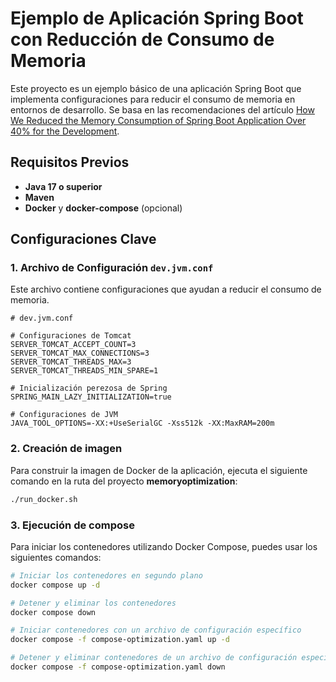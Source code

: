 # Ejemplo de Aplicación Spring Boot con Reducción de Consumo de Memoria

Este proyecto es un ejemplo básico de una aplicación Spring Boot que implementa configuraciones para reducir el consumo de memoria en entornos de desarrollo. Se basa en las recomendaciones del artículo [How We Reduced the Memory Consumption of Spring Boot Application Over 40% for the Development](https://medium.com/@satanjim/how-we-reduced-the-memory-consumption-of-spring-boot-application-over-40-for-the-development-c8a5813fac23).

## Requisitos Previos

- **Java 17 o superior**
- **Maven**
- **Docker** y **docker-compose** (opcional)

## Configuraciones Clave

### 1. Archivo de Configuración `dev.jvm.conf`

Este archivo contiene configuraciones que ayudan a reducir el consumo de memoria.

```plaintext
# dev.jvm.conf

# Configuraciones de Tomcat
SERVER_TOMCAT_ACCEPT_COUNT=3
SERVER_TOMCAT_MAX_CONNECTIONS=3
SERVER_TOMCAT_THREADS_MAX=3
SERVER_TOMCAT_THREADS_MIN_SPARE=1

# Inicialización perezosa de Spring
SPRING_MAIN_LAZY_INITIALIZATION=true

# Configuraciones de JVM
JAVA_TOOL_OPTIONS=-XX:+UseSerialGC -Xss512k -XX:MaxRAM=200m

```

### 2. Creación de imagen

Para construir la imagen de Docker de la aplicación, ejecuta el siguiente comando en la ruta del proyecto **memoryoptimization**:

```bash
./run_docker.sh
```

### 3. Ejecución de compose

Para iniciar los contenedores utilizando Docker Compose, puedes usar los siguientes comandos:

```bash
# Iniciar los contenedores en segundo plano
docker compose up -d

# Detener y eliminar los contenedores
docker compose down

# Iniciar contenedores con un archivo de configuración específico
docker compose -f compose-optimization.yaml up -d

# Detener y eliminar contenedores de un archivo de configuración específico
docker compose -f compose-optimization.yaml down

```